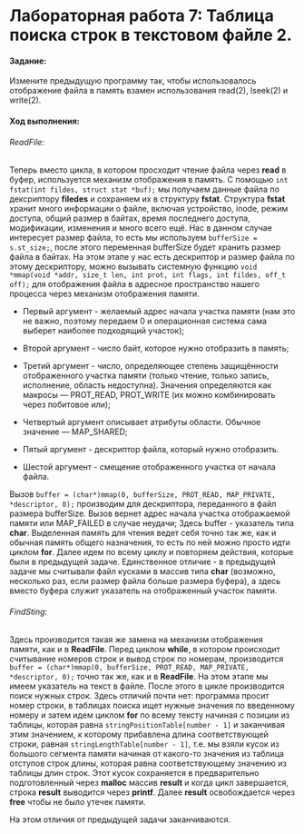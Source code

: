 # Лабораторная работа 7: Таблица поиска строк в текстовом файле 2.
#### Задание:
Измените предыдущую программу так, чтобы использовалось отображение файла в память взамен использования read(2), lseek(2) и write(2).

#### Ход выполнения:

###### ReadFile:
Теперь вместо цикла, в котором просходит чтение файла через **read** в буфер, используется механизм отображения в память. С помощью ```int fstat(int fildes, struct stat *buf);``` мы получаем данные файла по дексриптору **filedes** и сохраняем их в структуру **fstat**. Структура **fstat** хранит много информации о файле, включая устройство, inode, режим доступа, общий размер в байтах, время последнего доступа, модификации, изменения и много всего ещё. Нас в данном случае интересует размер файла, то есть мы используем ```bufferSize = s.st_size;```, после этого переменная bufferSize будет хранить размер файла в байтах. На этом этапе у нас есть дескриптор и размер файла по этому дескриптору, можно вызывать системную функцию ```void *mmap(void *addr, size_t len, int prot, int flags, int fildes, off_t off);``` для отображения файла в адресное пространство нашего процесса через механизм отображения памяти.

* Первый аргумент - желаемый адрес начала участка памяти (нам это не важно, поэтому передаем 0 и операционная система сама выберет наиболее подходящий участок);

* Второй аргумент - число байт, которое нужно отобразить в память;

* Третий аргумент - число, определяющее степень защищённости отображенного участка памяти (только чтение, только запись, исполнение, область недоступна). Значения определяются как макросы — PROT_READ, PROT_WRITE (их можно комбинировать через побитовое или);

* Четвертый аргумент описывает атрибуты области. Обычное значение — MAP_SHARED;

* Пятый аргумент - дескриптор файла, который нужно отобразить.

* Шестой аргумент - смещение отображенного участка от начала файла.

Вызов ```buffer = (char*)mmap(0, bufferSize, PROT_READ, MAP_PRIVATE, *descriptor, 0);``` производим для дескриптора, переданного в файл размера  bufferSize. Вызов вернет адрес начала участка отображаемой памяти или MAP_FAILED в случае неудачи; Здесь buffer - указатель типа **char**. Выделенная память для чтения ведет себя точно так же, как и обычная память общего назначения, то есть по ней можно просто идти циклом **for**. Далее идем по всему циклу и повторяем действия, которые были в предыдущей задаче. Единственное отличие - в предыдущей задаче мы считывали файл кусками в массив типа **char** (возможно, несколько раз, если размер файла больше размера буфера), а здесь вместо буфера служит указатель на отображенный участок памяти.

###### FindSting:
Здесь производится такая же замена на механизм отображения памяти, как и в **ReadFile**. Перед циклом **while**, в котором происходит считывание номеров строк и вывод строк по номерам, производится ```buffer = (char*)mmap(0, bufferSize, PROT_READ, MAP_PRIVATE, *descriptor, 0);``` точно так же, как и в **ReadFile**. На этом этапе мы имеем указатель на текст в файле. После этого в цикле производится поиск нужных строк. Здесь отличий почти нет: программа просит номер строки, в таблицах поиска ищет нужные значения по введенному номеру и затем идем циклом **for** по всему тексту начиная с позиции из таблицы, которая равна ```stringPositionTable[number - 1]``` и заканчивая этим значением, к которому прибавлена длина соответствующей строки, равная ```stringLengthTable[number - 1]```, т.е. мы взяли кусок из большого сегмента памяти начиная от какого-то значения из таблица отступов строк длины, которая равна соответствующему значению из таблицы длин строк. Этот кусок сохраняется в предварительно подготовленный через **malloc** массив **result** и когда цикл завершается, строка **result** выводится через **printf**. Далее **result** освобождается через **free** чтобы не было утечек памяти.

На этом отличия от предыдущей задачи заканчиваются.
